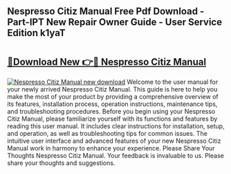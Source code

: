 ## Nespresso Citiz Manual Free Pdf Download - Part-IPT New Repair Owner Guide - User Service Edition k1yaT

# <h2><a href="http://cf25406.oget.top/?id=Nespresso+Citiz+Manual">🔗Download New 👉🔴 Nespresso Citiz Manual</a></h2>

[![Nespresso Citiz Manual new download](https://i.imgur.com/5g1atiW.png)](http://cf25406.oget.top/?id=Nespresso+Citiz+Manual)
Welcome to the user manual for your newly arrived Nespresso Citiz Manual. This guide is here to help you make the most of your product by providing a comprehensive overview of its features, installation process, operation instructions, maintenance tips, and troubleshooting procedures. Before you begin using your Nespresso Citiz Manual, please familiarize yourself with its functions and features by reading this user manual. It includes clear instructions for installation, setup, and operation, as well as troubleshooting tips for common issues. The intuitive user interface and advanced features of your new Nespresso Citiz Manual work in harmony to enhance your experience. Please Share Your Thoughts Nespresso Citiz Manual. Your feedback is invaluable to us. Please share your thoughts and suggestions.
